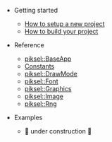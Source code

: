 * Getting started
    * [How to setup a new project](gettingstarted/setupproject.md)
    * [How to build your project](gettingstarted/buildproject.md)

* Reference
    * [piksel::BaseApp](reference/baseapp.md)
    * [Constants](reference/constants.md)
    * [piksel::DrawMode](reference/drawmode.md)
    * [piksel::Font](reference/font.md)
    * [piksel::Graphics](reference/graphics.md)
    * [piksel::Image](reference/image.md)
    * [piksel::Rng](reference/rng.md)

* Examples
    <!-- * [A* search algorithm](examples/astar.md)
    * [Fireworks](examples/fireworks.md)
    * [Keyboard interaction](examples/keyboard.md)
    * [Mouse interaction](examples/mouse.md)
    * [Quadtree](examples/quadtree.md) -->
    * :construction: under construction :construction:
